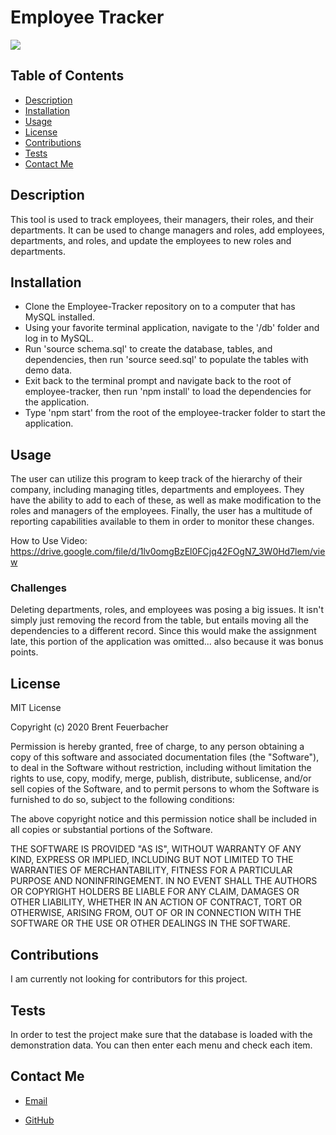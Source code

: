 
# Employee Tracker

![](https://img.shields.io/static/v1?label=license&message=MIT&color=green)
  

## Table of Contents
* [Description](#description)
* [Installation](#installation)
* [Usage](#usage)
* [License](#license)
* [Contributions](#contributions)
* [Tests](#tests)
* [Contact Me](#contact-me)

## Description
This tool is used to track employees, their managers, their roles, and their departments.  It can be used to change managers and roles, add employees, departments, and roles, and update the employees to new roles and departments.

## Installation
* Clone the Employee-Tracker repository on to a computer that has MySQL installed.  
* Using your favorite terminal application, navigate to the '/db' folder and log in to MySQL.  
* Run 'source schema.sql' to create the database, tables, and dependencies, then run 'source seed.sql' to populate the tables with demo data.  
* Exit back to the terminal prompt and navigate back to the root of employee-tracker, then run 'npm install' to load the dependencies for the application.  
* Type 'npm start' from the root of the employee-tracker folder to start the application.

## Usage
The user can utilize this program to keep track of the hierarchy of their company, including managing titles, departments and employees.  They have the ability to add to each of these, as well as make modification to the roles and managers of the employees.  Finally, the user has a multitude of reporting capabilities available to them in order to monitor these changes.

How to Use Video: https://drive.google.com/file/d/1lv0omgBzEl0FCjq42FOgN7_3W0Hd7lem/view

### Challenges
Deleting departments, roles, and employees was posing a big issues.  It isn't simply just removing the record from the table, but entails moving all the dependencies to a different record.  Since this would make the assignment late, this portion of the application was omitted... also because it was bonus points.

## License
MIT License

Copyright (c) 2020 Brent Feuerbacher

Permission is hereby granted, free of charge, to any person obtaining a copy
of this software and associated documentation files (the "Software"), to deal
in the Software without restriction, including without limitation the rights
to use, copy, modify, merge, publish, distribute, sublicense, and/or sell
copies of the Software, and to permit persons to whom the Software is
furnished to do so, subject to the following conditions:

The above copyright notice and this permission notice shall be included in all
copies or substantial portions of the Software.

THE SOFTWARE IS PROVIDED "AS IS", WITHOUT WARRANTY OF ANY KIND, EXPRESS OR
IMPLIED, INCLUDING BUT NOT LIMITED TO THE WARRANTIES OF MERCHANTABILITY,
FITNESS FOR A PARTICULAR PURPOSE AND NONINFRINGEMENT. IN NO EVENT SHALL THE
AUTHORS OR COPYRIGHT HOLDERS BE LIABLE FOR ANY CLAIM, DAMAGES OR OTHER
LIABILITY, WHETHER IN AN ACTION OF CONTRACT, TORT OR OTHERWISE, ARISING FROM,
OUT OF OR IN CONNECTION WITH THE SOFTWARE OR THE USE OR OTHER DEALINGS IN THE
SOFTWARE.

## Contributions
I am currently not looking for contributors for this project.

## Tests
In order to test the project make sure that the database is loaded with the demonstration data.  You can then enter each menu and check each item.

## Contact Me
* [Email](mailto:feuerbacherb@gmail.com)

* [GitHub](https://www.github.com/feuerbacherb)
